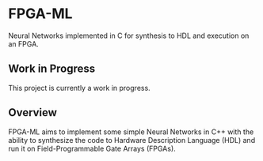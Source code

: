 # FPGA-ML

Neural Networks implemented in C for synthesis to HDL and execution on an FPGA.

## Work in Progress

This project is currently a work in progress.

## Overview

FPGA-ML aims to implement some simple Neural Networks in C++ with the ability to synthesize the code to Hardware Description Language (HDL) and run it on Field-Programmable Gate Arrays (FPGAs).




